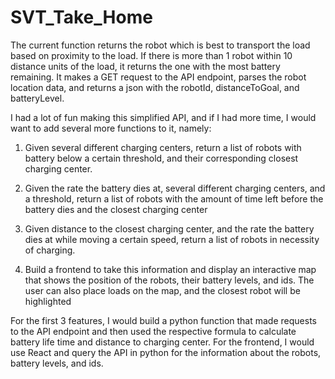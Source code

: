 # SVT_Take_Home

The current function returns the robot which is best to transport the load based on proximity to the load. If there is more than 1 robot within 10 distance units of the load, it returns the one with the most battery remaining. It makes a GET request to the API endpoint, parses the robot location data, and returns a json with the robotId, distanceToGoal, and batteryLevel.

I had a lot of fun making this simplified API, and if I had more time, I would want to add several more functions to it, namely:

1. Given several different charging centers, return a list of robots with battery below a certain threshold, and their corresponding closest charging center.

2. Given the rate the battery dies at, several different charging centers, and a threshold, return a list of robots with the amount of time left before the battery dies and the closest charging center

3. Given distance to the closest charging center, and the rate the battery dies at while moving a certain speed, return a list of robots in necessity of charging.

4. Build a frontend to take this information and display an interactive map that shows the position of the robots, their battery levels, and ids. The user can also place loads on the map, and the closest robot will be highlighted

For the first 3 features, I would build a python function that made requests to the API endpoint and then used the respective formula to calculate battery life time and distance to charging center. For the frontend, I would use React and query the API in python for the information about the robots, battery levels, and ids. 
